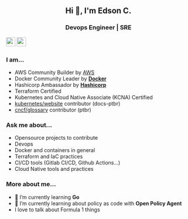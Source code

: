<h2 align="center">Hi 👋, I'm Edson C.</h2>
<h3 align="center">Devops Engineer | SRE</h3>

<p><a href="https://www.twitter.com/tuxpilgrim"><img src="https://img.shields.io/badge/twitter-%231DA1F2.svg?&style=for-the-badge&logo=twitter&logoColor=white" height=25></a> <a href="https://www.linkedin.com/in/edsoncelio/"><img src="https://img.shields.io/badge/linkedin-%230077B5.svg?&style=for-the-badge&logo=linkedin&logoColor=white" height=25></a> 

### I am...
* AWS Community Builder by [AWS](https://aws.amazon.com/pt/developer/community/community-builders/)
* Docker Community Leader by **[Docker](https://events.docker.com/u/mc3fb2/#/about)**
* Hashicorp Ambassador by **[Hashicorp](https://www.hashicorp.com/)**
* Terraform Certified
* Kubernetes and Cloud Native Associate (KCNA) Certified
* [kubernetes/website](https://kubernetes.io/pt-br/) contributor (docs-ptbr)
* [cncf/glossary](https://github.com/cncf/glossary) contributor (ptbr)


  
### Ask me about...
* Opensource projects to contribute 
* Devops
* Docker and containers in general
* Terraform and IaC practices
* CI/CD tools (Gitlab CI/CD, Github Actions...) 
* Cloud Native tools and practices
  
### More about me...
* 🌱  I’m currently learning **Go**
* 🌱  I’m currently learning about policy as code with **Open Policy Agent**
* I love to talk about Formula 1 things
